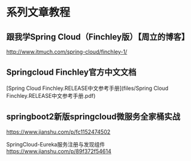 # 系列文章教程


## 跟我学Spring Cloud（Finchley版）【周立的博客】
http://www.itmuch.com/spring-cloud/finchley-1/

## Springcloud Finchley官方中文文档
[Spring Cloud Finchley.RELEASE中文参考手册](files/Spring Cloud Finchley.RELEASE中文参考手册.pdf)


## springboot2新版springcloud微服务全家桶实战

https://www.jianshu.com/p/fc1152474502

SpringCloud-Eureka服务注册与发现组件
https://www.jianshu.com/p/89f372f54614